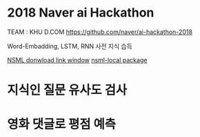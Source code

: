 # 2018 Naver ai Hackathon 
TEAM : KHU D.COM 
https://github.com/naver/ai-hackathon-2018

Word-Embadding, LSTM, RNN 사전 지식 습득 

[NSML donwload link window](https://github.com/n-CLAIR/File-download/raw/master/nsml/hack/nsml_client.windows.amd64.hack.zip)
[nsml-local package](https://github.com/n-CLAIR/nsml-local)


# 지식인 질문 유사도 검사

# 영화 댓글로 평점 예측
